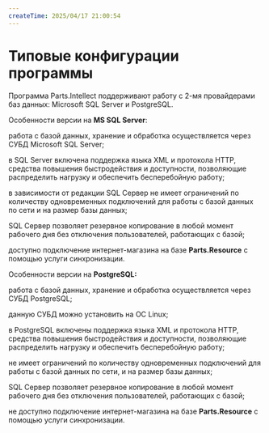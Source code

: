 ```yaml
---
createTime: 2025/04/17 21:00:54
---
```

# Типовые конфигурации программы

Программа Parts.Intellect поддерживают работу с 2-мя провайдерами баз данных: Microsoft SQL Server и PostgreSQL. 

Особенности версии на **MS SQL Server**:

работа с базой данных, хранение и обработка осуществляется через СУБД Microsoft SQL Server;

в SQL Server включена поддержка языка XML и протокола HTTP, средства повышения быстродействия и доступности, позволяющие распределить нагрузку и обеспечить бесперебойную работу;

в зависимости от редакции SQL Сервер не имеет ограничений по количеству одновременных подключений для работы с базой данных по сети и на размер базы данных;

SQL Сервер позволяет резервное копирование в любой момент рабочего дня без отключения пользователей, работающих с базой;

доступно подключение интернет-магазина на базе **Parts.Resource** с помощью услуги синхронизации.

Особенности версии на **PostgreSQL:**

работа с базой данных, хранение и обработка осуществляется через СУБД PostgreSQL;

данную СУБД можно установить на ОС Linux;

в PostgreSQL включены поддержка языка XML и протокола HTTP, средства повышения быстродействия и доступности, позволяющие распределить нагрузку и обеспечить бесперебойную работу;

не имеет ограничений по количеству одновременных подключений для работы с базой данных по сети, и на размер базы данных;

SQL Сервер позволяет резервное копирование в любой момент рабочего дня без отключения пользователей, работающих с базой;

не доступно подключение интернет-магазина на базе **Parts.Resource** с помощью услуги синхронизации.